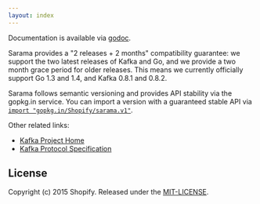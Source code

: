 ```yaml
---
layout: index
---
```


Documentation is available via
[godoc](https://godoc.org/github.com/Shopify/sarama).

Sarama provides a "2 releases + 2 months" compatibility guarantee: we support
the two latest releases of Kafka and Go, and we provide a two month grace
period for older releases. This means we currently officially support Go 1.3
and 1.4, and Kafka 0.8.1 and 0.8.2.

Sarama follows semantic versioning and provides API stability via the gopkg.in
service. You can import a version with a guaranteed stable API via [`import
"gopkg.in/Shopify/sarama.v1"`](http://gopkg.in/Shopify/sarama.v1).

Other related links:

* [Kafka Project Home](https://kafka.apache.org)
* [Kafka Protocol Specification](https://cwiki.apache.org/confluence/display/KAFKA/A+Guide+To+The+Kafka+Protocol)

## License

Copyright (c) 2015 Shopify. Released under the [MIT-LICENSE](http://opensource.org/licenses/MIT).
